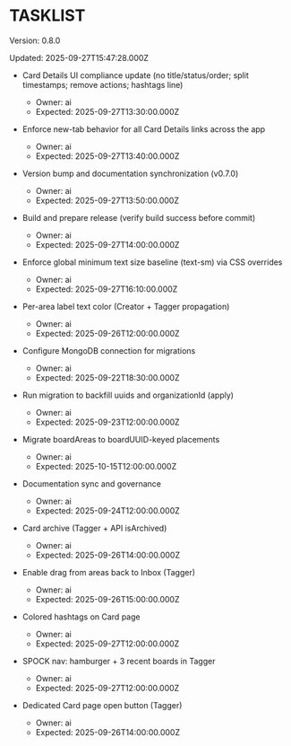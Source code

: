 # TASKLIST

Version: 0.8.0

Updated: 2025-09-27T15:47:28.000Z

- Card Details UI compliance update (no title/status/order; split timestamps; remove actions; hashtags line)
  - Owner: ai
  - Expected: 2025-09-27T13:30:00.000Z

- Enforce new-tab behavior for all Card Details links across the app
  - Owner: ai
  - Expected: 2025-09-27T13:40:00.000Z

- Version bump and documentation synchronization (v0.7.0)
  - Owner: ai
  - Expected: 2025-09-27T13:50:00.000Z

- Build and prepare release (verify build success before commit)
  - Owner: ai
  - Expected: 2025-09-27T14:00:00.000Z

- Enforce global minimum text size baseline (text-sm) via CSS overrides
  - Owner: ai
  - Expected: 2025-09-27T16:10:00.000Z

- Per-area label text color (Creator + Tagger propagation)
  - Owner: ai
  - Expected: 2025-09-26T12:00:00.000Z

- Configure MongoDB connection for migrations
  - Owner: ai
  - Expected: 2025-09-22T18:30:00.000Z

- Run migration to backfill uuids and organizationId (apply)
  - Owner: ai
  - Expected: 2025-09-23T12:00:00.000Z


- Migrate boardAreas to boardUUID-keyed placements
  - Owner: ai
  - Expected: 2025-10-15T12:00:00.000Z

- Documentation sync and governance
  - Owner: ai
  - Expected: 2025-09-24T12:00:00.000Z

- Card archive (Tagger + API isArchived)
  - Owner: ai
  - Expected: 2025-09-26T14:00:00.000Z

- Enable drag from areas back to Inbox (Tagger)
  - Owner: ai
  - Expected: 2025-09-26T15:00:00.000Z

- Colored hashtags on Card page
  - Owner: ai
  - Expected: 2025-09-27T12:00:00.000Z

- SPOCK nav: hamburger + 3 recent boards in Tagger
  - Owner: ai
  - Expected: 2025-09-27T12:00:00.000Z

- Dedicated Card page open button (Tagger)
  - Owner: ai
  - Expected: 2025-09-26T14:00:00.000Z

